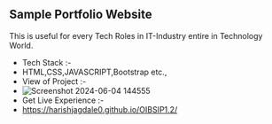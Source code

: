 ## Sample Portfolio Website
This is useful for every Tech Roles in IT-Industry entire in Technology World.
- Tech Stack :-
- HTML,CSS,JAVASCRIPT,Bootstrap etc.,
- View of Project :-
- ![Screenshot 2024-06-04 144555](https://github.com/HarishJagdale0/OIBSIP1.2/assets/163445863/0a432156-f4c4-4de9-8b6d-d0b32d59a250)
- Get Live Experience :-
- https://harishjagdale0.github.io/OIBSIP1.2/

